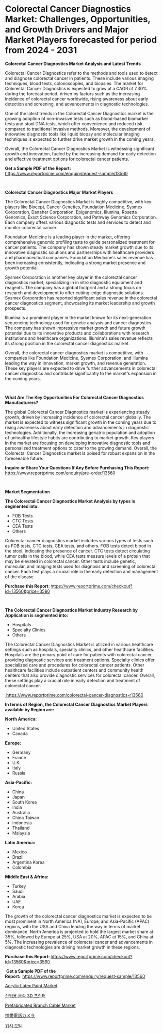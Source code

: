 <p><h1>Colorectal Cancer Diagnostics Market: Challenges, Opportunities, and Growth Drivers and Major Market Players forecasted for period from 2024 - 2031</h1></p><p><strong>Colorectal Cancer Diagnostics Market Analysis and Latest Trends</strong></p>
<p><p>Colorectal Cancer Diagnostics refer to the methods and tools used to detect and diagnose colorectal cancer in patients. These include various imaging techniques, blood tests, colonoscopies, and biopsies. The market for Colorectal Cancer Diagnostics is expected to grow at a CAGR of 7.30% during the forecast period, driven by factors such as the increasing incidence of colorectal cancer worldwide, rising awareness about early detection and screening, and advancements in diagnostic technologies.</p><p>One of the latest trends in the Colorectal Cancer Diagnostics market is the growing adoption of non-invasive tests such as blood-based biomarker tests and stool DNA tests, which offer convenience and reduced risk compared to traditional invasive methods. Moreover, the development of innovative diagnostic tools like liquid biopsy and molecular imaging techniques is expected to further drive market growth in the coming years.</p><p>Overall, the Colorectal Cancer Diagnostics Market is witnessing significant growth and innovation, fueled by the increasing demand for early detection and effective treatment options for colorectal cancer patients.</p></p>
<p><strong>Get a Sample PDF of the Report:&nbsp;</strong> <a href="https://www.reportprime.com/enquiry/request-sample/13560">https://www.reportprime.com/enquiry/request-sample/13560</a></p>
<p>&nbsp;</p>
<p><strong>Colorectal Cancer Diagnostics Major Market Players</strong></p>
<p><p>The Colorectal Cancer Diagnostics Market is highly competitive, with key players like Biocept, Cancer Genetics, Foundation Medicine, Sysmex Corporation, Danaher Corporation, Epigenomics, Illumina, Rosetta Genomics, Exact Science Corporation, and Pathway Genomics Corporation. Each company offers various diagnostic tests and services to detect and monitor colorectal cancer.</p><p>Foundation Medicine is a leading player in the market, offering comprehensive genomic profiling tests to guide personalized treatment for cancer patients. The company has shown steady market growth due to its innovative diagnostic solutions and partnerships with healthcare providers and pharmaceutical companies. Foundation Medicine's sales revenue has been increasing consistently, indicating a strong market presence and growth potential.</p><p>Sysmex Corporation is another key player in the colorectal cancer diagnostics market, specializing in in vitro diagnostic equipment and reagents. The company has a global footprint and a strong focus on research and development to offer cutting-edge diagnostic solutions. Sysmex Corporation has reported significant sales revenue in the colorectal cancer diagnostics segment, showcasing its market leadership and growth prospects.</p><p>Illumina is a prominent player in the market known for its next-generation sequencing technology used for genetic analysis and cancer diagnostics. The company has shown impressive market growth and future growth potential due to its innovative products and collaborations with research institutions and healthcare organizations. Illumina's sales revenue reflects its strong position in the colorectal cancer diagnostics market.</p><p>Overall, the colorectal cancer diagnostics market is competitive, with companies like Foundation Medicine, Sysmex Corporation, and Illumina leading the way in innovation, market growth, and revenue generation. These key players are expected to drive further advancements in colorectal cancer diagnostics and contribute significantly to the market's expansion in the coming years.</p></p>
<p>&nbsp;</p>
<p><strong>What Are The Key Opportunities For Colorectal Cancer Diagnostics Manufacturers?</strong></p>
<p><p>The global Colorectal Cancer Diagnostics market is experiencing steady growth, driven by increasing incidence of colorectal cancer globally. The market is expected to witness significant growth in the coming years due to rising awareness about early detection and advancements in diagnostic technologies. Additionally, the increasing geriatric population and adoption of unhealthy lifestyle habits are contributing to market growth. Key players in the market are focusing on developing innovative diagnostic tools and personalized treatment options to cater to the growing demand. Overall, the Colorectal Cancer Diagnostics market is poised for robust expansion in the foreseeable future.</p></p>
<p><strong>Inquire or Share Your Questions If Any Before Purchasing This Report:</strong> <a href="https://www.reportprime.com/enquiry/pre-order/13560">https://www.reportprime.com/enquiry/pre-order/13560</a></p>
<p>&nbsp;</p>
<p><strong>Market Segmentation</strong></p>
<p><strong>The Colorectal Cancer Diagnostics Market Analysis by types is segmented into:</strong></p>
<p><ul><li>FOB Tests</li><li>CTC Tests</li><li>CEA Tests</li><li>Others</li></ul></p>
<p><p>Colorectal cancer diagnostics market includes various types of tests such as FOB tests, CTC tests, CEA tests, and others. FOB tests detect blood in the stool, indicating the presence of cancer. CTC tests detect circulating tumor cells in the blood, while CEA tests measure levels of a protein that may be elevated in colorectal cancer. Other tests include genetic, molecular, and imaging tests used for diagnosis and screening of colorectal cancer. Each test plays a crucial role in the early detection and management of the disease.</p></p>
<p><strong>Purchase this Report:&nbsp;</strong><a href="https://www.reportprime.com/checkout?id=13560&price=3590">https://www.reportprime.com/checkout?id=13560&price=3590</a></p>
<p>&nbsp;</p>
<p><strong>The Colorectal Cancer Diagnostics Market Industry Research by Application is segmented into:</strong></p>
<p><ul><li>Hospitals</li><li>Specialty Clinics</li><li>Others</li></ul></p>
<p><p>The Colorectal Cancer Diagnostics Market is utilized in various healthcare settings such as hospitals, specialty clinics, and other healthcare facilities. Hospitals are the primary point of care for patients with colorectal cancer, providing diagnostic services and treatment options. Specialty clinics offer specialized care and procedures for colorectal cancer patients. Other healthcare facilities include outpatient centers and community health centers that also provide diagnostic services for colorectal cancer. Overall, these settings play a crucial role in early detection and treatment of colorectal cancer.</p></p>
<p><a href="https://www.reportprime.com/colorectal-cancer-diagnostics-r13560">&nbsp;https://www.reportprime.com/colorectal-cancer-diagnostics-r13560</a></p>
<p><strong>In terms of Region, the Colorectal Cancer Diagnostics Market Players available by Region are:</strong></p>
<p>
    <p> <strong> North America: </strong>
        <ul>
            <li>United States</li>
            <li>Canada</li>
        </ul>
        </p> 
    <p> <strong> Europe: </strong>
        <ul>
            <li>Germany</li>
            <li>France</li>
            <li>U.K.</li>
            <li>Italy</li>
            <li>Russia</li>
        </ul>
        </p> 
    <p> <strong> Asia-Pacific: </strong>
        <ul>
            <li>China</li>
            <li>Japan</li>
            <li>South Korea</li>
            <li>India</li>
            <li>Australia</li>
            <li>China Taiwan</li>
            <li>Indonesia</li>
            <li>Thailand</li>
            <li>Malaysia</li>
        </ul>
        </p> 
    <p> <strong> Latin America: </strong>
        <ul>
            <li>Mexico</li>
            <li>Brazil</li>
            <li>Argentina Korea</li>
            <li>Colombia</li>
        </ul>
        </p> 
    <p> <strong> Middle East & Africa: </strong>
        <ul>
            <li>Turkey</li>
            <li>Saudi</li>
            <li>Arabia</li>
            <li>UAE</li>
            <li>Korea</li>
        </ul>
    </p>
    </p>
<p><p>The growth of the colorectal cancer diagnostics market is expected to be most prominent in North America (NA), Europe, and Asia-Pacific (APAC) regions, with the USA and China leading the way in terms of market dominance. North America is projected to hold the largest market share at 35%, followed by Europe at 25%, USA at 20%, APAC at 15%, and China at 5%. The increasing prevalence of colorectal cancer and advancements in diagnostic technologies are driving market growth in these regions.</p></p>
<p><strong>Purchase this Report: </strong><a href="https://www.reportprime.com/checkout?id=13560&price=3590">https://www.reportprime.com/checkout?id=13560&price=3590</a></p>
<p>&nbsp;<strong>Get a Sample PDF of the Report:&nbsp;&nbsp;</strong><a href="https://www.reportprime.com/enquiry/request-sample/13560">https://www.reportprime.com/enquiry/request-sample/13560</a></p>
<p><strong></strong></p>
<p><p><a href="https://issuu.com/reportprime-2/docs/acrylic-latex-paint-market-size-2030.pptx">Acrylic Latex Paint Market</a></p><p><a href="https://medium.com/@dudleyferry/%EC%82%B0%EC%97%85%EC%9A%A9-%EA%B8%88%EC%86%8D-3d-%ED%94%84%EB%A6%B0%ED%84%B0-%EC%8B%9C%EC%9E%A5-%EA%B7%9C%EB%AA%A8-%EB%B0%8F-%EC%8B%9C%EC%9E%A5-%EB%8F%99%ED%96%A5-%EC%A0%84%EC%B2%B4-%EC%82%B0%EC%97%85-%EA%B0%9C%EC%9A%94-2024%EB%85%84%EB%B6%80%ED%84%B0-2031%EB%85%84%EA%B9%8C%EC%A7%80-340d8f6ffd28">산업용 금속 3D 프린터</a></p><p><a href="https://issuu.com/reportprime-2/docs/prefabricated-branch-cable-market-size-2030.pptx">Prefabricated Branch Cable Market</a></p><p><a href="https://github.com/lrlmopnhwd79300/Market-Research-Report-List-1/blob/main/259346924571.md">携帯電話カメラ</a></p><p><a href="https://medium.com/@georgebesoiu20221/%EC%84%B8%EC%A0%95%EC%9D%80%EC%9C%A0%EA%B0%80%EC%8B%9C%EC%9E%A5-2031%EB%85%84%EA%B9%8C%EC%A7%80%EC%9D%98-%ED%8A%B8%EB%A0%8C%EB%93%9C-%EC%98%88%EC%B8%A1-%EB%B0%8F-%EA%B2%BD%EC%9F%81-%EB%B6%84%EC%84%9D-e599e70c6647">워시 오일</a></p></p>